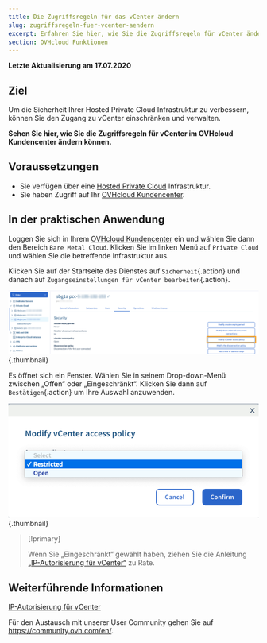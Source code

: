 ```yaml
---
title: Die Zugriffsregeln für das vCenter ändern
slug: zugriffsregeln-fuer-vcenter-aendern
excerpt: Erfahren Sie hier, wie Sie die Zugriffsregeln für vCenter ändern können
section: OVHcloud Funktionen
---
```


**Letzte Aktualisierung am 17.07.2020**

## Ziel

Um die Sicherheit Ihrer Hosted Private Cloud Infrastruktur zu verbessern, können Sie den Zugang zu vCenter einschränken und verwalten.

**Sehen Sie hier, wie Sie die Zugriffsregeln für vCenter im OVHcloud Kundencenter ändern können.**

## Voraussetzungen

- Sie verfügen über eine [Hosted Private Cloud](https://www.ovhcloud.com/de/enterprise/products/hosted-private-cloud/) Infrastruktur.
- Sie haben Zugriff auf Ihr [OVHcloud Kundencenter](https://www.ovh.com/auth/?action=gotomanager).

## In der praktischen Anwendung

Loggen Sie sich in Ihrem [OVHcloud Kundencenter](https://www.ovh.com/auth/?action=gotomanager) ein und wählen Sie dann den Bereich `Bare Metal Cloud`. Klicken Sie im linken Menü auf `Private Cloud` und wählen Sie die betreffende Infrastruktur aus.

Klicken Sie auf der Startseite des Dienstes auf `Sicherheit`{.action} und danach auf `Zugangseinstellungen für vCenter bearbeiten`{.action}.

![Zugangseinstellungen bearbeiten](images/modifypolicy-01.png){.thumbnail}

Es öffnet sich ein Fenster. Wählen Sie in seinem Drop-down-Menü zwischen „Offen“ oder „Eingeschränkt“. Klicken Sie dann auf `Bestätigen`{.action} um Ihre Auswahl anzuwenden.

![Zugangseinstellungen bearbeiten](images/modifypolicy-02.png){.thumbnail}

> [!primary]
>
> Wenn Sie „Eingeschränkt“ gewählt haben, ziehen Sie die Anleitung [„IP-Autorisierung für vCenter“](../verbindung-von-ip-zum-vcenter-erlauben/) zu Rate.
> 

## Weiterführende Informationen

[IP-Autorisierung für vCenter](../verbindung-von-ip-zum-vcenter-erlauben/)

Für den Austausch mit unserer User Community gehen Sie auf  <https://community.ovh.com/en/>.
